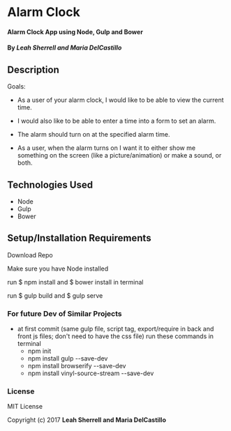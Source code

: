 # Alarm Clock

#### Alarm Clock App using Node, Gulp and Bower

#### By *Leah Sherrell and Maria DelCastillo*

## Description

Goals:

- As a user of your alarm clock, I would like to be able to view the current time.

- I would also like to be able to enter a time into a form to set an alarm.

- The alarm should turn on at the specified alarm time.

- As a user, when the alarm turns on I want it to either show me something on the screen (like a picture/animation) or make a sound, or both.

## Technologies Used
 - Node
 - Gulp
 - Bower

## Setup/Installation Requirements

Download Repo

Make sure you have Node installed

run $ npm install and $ bower install in terminal

run $ gulp build and $ gulp serve

### For future Dev of Similar Projects
- at first commit (same gulp file, script tag, export/require in back and front js files; don't need to have the css file) run these commands in terminal
  - npm init
  - npm install gulp --save-dev
  - npm install browserify --save-dev
  - npm install vinyl-source-stream --save-dev

### License

MIT License

Copyright (c) 2017 **Leah Sherrell and Maria DelCastillo**
